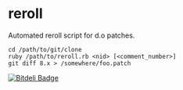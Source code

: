 reroll
======

Automated reroll script for d.o patches.

```shell
cd /path/to/git/clone
ruby /path/to/reroll.rb <nid> [<comment_number>]
git diff 8.x > /somewhere/foo.patch
```


[![Bitdeli Badge](https://d2weczhvl823v0.cloudfront.net/Gaelan/reroll/trend.png)](https://bitdeli.com/free "Bitdeli Badge")

